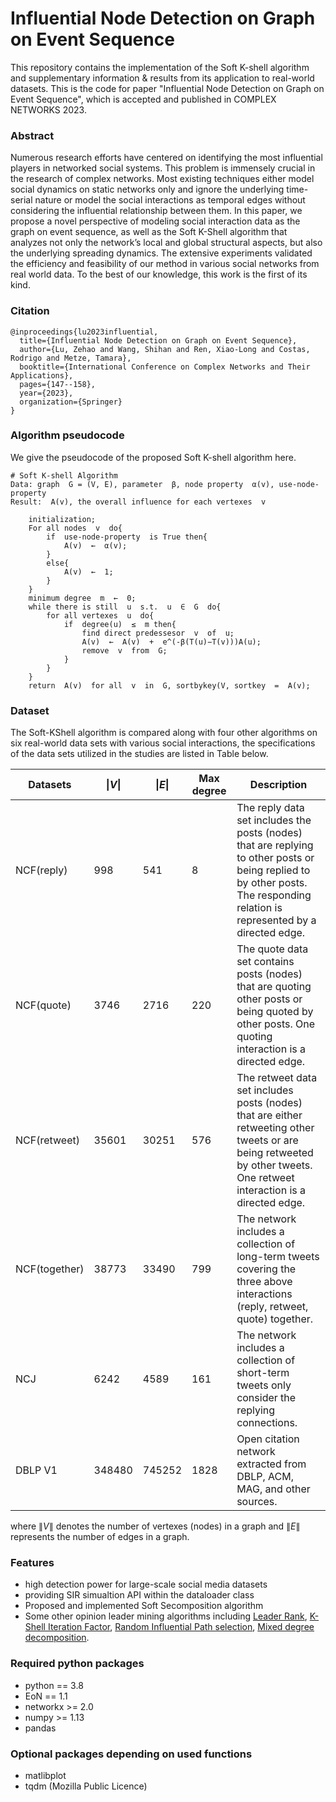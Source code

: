 # Influential Node Detection on Graph on Event Sequence
This repository contains the implementation of the Soft K-shell algorithm and supplementary information \& results from its application to real-world datasets. This is the code for paper "Influential Node Detection on Graph on Event Sequence", which is accepted and published in COMPLEX NETWORKS 2023.

### Abstract

Numerous research efforts have centered on identifying the most influential players in networked social systems. This problem is immensely crucial in the research of complex networks. Most existing techniques either model social dynamics on static networks only and ignore the underlying time-serial nature or model the social interactions as temporal edges without considering the influential relationship between them. In this paper, we propose a novel perspective of modeling social interaction data as the graph on event sequence, as well as the Soft K-Shell algorithm that analyzes not only the network’s local and global structural aspects, but also the underlying spreading dynamics. The extensive experiments validated the efficiency and feasibility of our method in various social networks from real world data. To the best of our knowledge, this work is the first of its kind.

### Citation

```Tex
@inproceedings{lu2023influential,
  title={Influential Node Detection on Graph on Event Sequence},
  author={Lu, Zehao and Wang, Shihan and Ren, Xiao-Long and Costas, Rodrigo and Metze, Tamara},
  booktitle={International Conference on Complex Networks and Their Applications},
  pages={147--158},
  year={2023},
  organization={Springer}
}
```

### Algorithm pseudocode
We give the pseudocode of the proposed Soft K-shell algorithm here.

```{r, highlight=TRUE}
# Soft K-shell Algorithm
Data: graph  G = (V, E), parameter  β, node property  α(v), use-node-property
Result:  A(v), the overall influence for each vertexes  v

    initialization;
    For all nodes  v  do{
        if  use-node-property  is True then{
            A(v)  ←  α(v);
        }
        else{
            A(v)  ←  1;
        }
    }
    minimum degree  m  ←  0;
    while there is still  u  s.t.  u  ∈  G  do{
        for all vertexes  u  do{
            if  degree(u)  ≤  m then{
                find direct predessesor  v  of  u;
                A(v)  ←  A(v)  +  e^(-β(T(u)−T(v)))A(u);
                remove  v  from  G;
            }
        }
    }
    return  A(v)  for all  v  in  G, sortbykey(V, sortkey  =  A(v);
```

### Dataset
The Soft-KShell algorithm is compared along with four other algorithms on six real-world data sets with various social interactions, the specifications of the data sets utilized in the studies are listed in Table below.

| Datasets      |  $\|V\|$         | $\|E\|$          | Max degree | Description                                    |
|---------------|------------------|------------------|------------|------------------------------------------------|
|NCF(reply)     | 998              | 541              | 8          |The reply data set includes the posts  (nodes) that are replying  to other posts or being replied to by other posts. The responding relation is represented by a directed edge.|
|NCF(quote)     | 3746             | 2716             | 220        |The quote data set contains posts (nodes) that are quoting other posts or being quoted by other posts.  One quoting interaction is a directed edge.|
|NCF(retweet)   | 35601            | 30251            | 576        |The retweet data set includes posts (nodes) that are either  retweeting other tweets or are being retweeted by other tweets. One retweet interaction is a directed edge.|
|NCF(together)  | 38773            | 33490            | 799        |The network includes a collection of long-term tweets covering the three above interactions (reply, retweet, quote) together.|
|NCJ            | 6242             | 4589             | 161        |The network includes a collection of short-term tweets only consider the replying connections.|
|DBLP V1        | 348480           | 745252           | 1828       |Open citation network extracted from DBLP, ACM, MAG, and other sources.|

where $\|V\|$ denotes the number of vertexes (nodes) in a graph and $\|E\|$ represents the number of edges in a graph.

### Features

* high detection power for large-scale social media datasets
* providing SIR simualtion API within the dataloader class
* Proposed and implemented Soft Secomposition algorithm
* Some other opinion leader mining algorithms including [Leader Rank](https://journals.plos.org/plosone/article?id=10.1371/journal.pone.0021202), [K-Shell Iteration Factor](https://www.sciencedirect.com/science/article/abs/pii/S0378437116302333), [Random Influential Path selection](https://arxiv.org/abs/2112.02927), [Mixed degree decomposition](https://www.sciencedirect.com/science/article/abs/pii/S0375960113002260).

### Required python packages

* python == 3.8
* EoN == 1.1
* networkx >= 2.0
* numpy >= 1.13
* pandas

### Optional packages depending on used functions

* matlibplot
* tqdm (Mozilla Public Licence)

